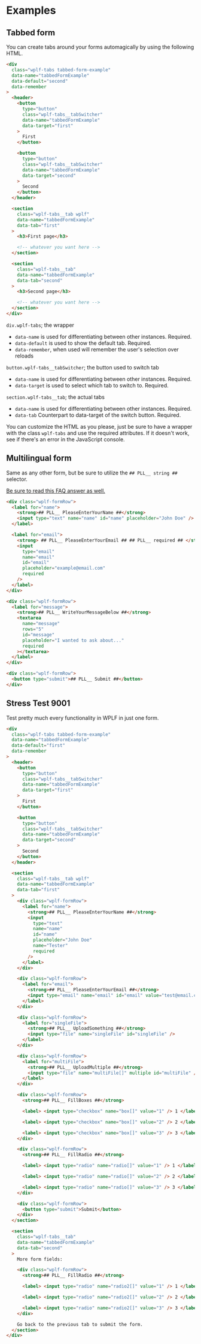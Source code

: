 # Examples

## Tabbed form

You can create tabs around your forms automagically by using the following HTML.

```html
<div
  class="wplf-tabs tabbed-form-example"
  data-name="tabbedFormExample"
  data-default="second"
  data-remember
>
  <header>
    <button
      type="button"
      class="wplf-tabs__tabSwitcher"
      data-name="tabbedFormExample"
      data-target="first"
    >
      First
    </button>

    <button
      type="button"
      class="wplf-tabs__tabSwitcher"
      data-name="tabbedFormExample"
      data-target="second"
    >
      Second
    </button>
  </header>

  <section
    class="wplf-tabs__tab wplf"
    data-name="tabbedFormExample"
    data-tab="first"
  >
    <h3>First page</h3>

    <!-- whatever you want here -->
  </section>

  <section
    class="wplf-tabs__tab"
    data-name="tabbedFormExample"
    data-tab="second"
  >
    <h3>Second page</h3>

    <!-- whatever you want here -->
  </section>
</div>
```

`div.wplf-tabs`; the wrapper

- `data-name` is used for differentiating between other instances. Required.
- `data-default` is used to show the default tab. Required.
- `data-remember`, when used will remember the user's selection over reloads

`button.wplf-tabs__tabSwitcher`; the button used to switch tab

- `data-name` is used for differentiating between other instances. Required.
- `data-target` is used to select which tab to switch to. Required.

`section.wplf-tabs__tab`; the actual tabs

- `data-name` is used for differentiating between other instances. Required.
- `data-tab` Counterpart to data-target of the switch button. Required.

You can customize the HTML as you please, just be sure to have a wrapper with the class `wplf-tabs` and use the required attributes. If it doesn't work, see if there's an error in the JavaScript console.

## Multilingual form

Same as any other form, but be sure to utilize the `## PLL__ string ##` selector.

[Be sure to read this FAQ answer as well.](./FAQ.md#multilingual)

```html
<div class="wplf-formRow">
  <label for="name">
    <strong>## PLL__ PleaseEnterYourName ##</strong>
    <input type="text" name="name" id="name" placeholder="John Doe" />
  </label>

  <label for="email">
    <strong> ## PLL__ PleaseEnterYourEmail ## ## PLL__ required ## </strong>
    <input
      type="email"
      name="email"
      id="email"
      placeholder="example@email.com"
      required
    />
  </label>
</div>

<div class="wplf-formRow">
  <label for="message">
    <strong>## PLL__ WriteYourMessageBelow ##</strong>
    <textarea
      name="message"
      rows="5"
      id="message"
      placeholder="I wanted to ask about..."
      required
    ></textarea>
  </label>
</div>

<div class="wplf-formRow">
  <button type="submit">## PLL__ Submit ##</button>
</div>
```

## Stress Test 9001

Test pretty much every functionality in WPLF in just one form.

```html
<div
  class="wplf-tabs tabbed-form-example"
  data-name="tabbedFormExample"
  data-default="first"
  data-remember
>
  <header>
    <button
      type="button"
      class="wplf-tabs__tabSwitcher"
      data-name="tabbedFormExample"
      data-target="first"
    >
      First
    </button>

    <button
      type="button"
      class="wplf-tabs__tabSwitcher"
      data-name="tabbedFormExample"
      data-target="second"
    >
      Second
    </button>
  </header>

  <section
    class="wplf-tabs__tab wplf"
    data-name="tabbedFormExample"
    data-tab="first"
  >
    <div class="wplf-formRow">
      <label for="name">
        <strong>## PLL__ PleaseEnterYourName ##</strong>
        <input
          type="text"
          name="name"
          id="name"
          placeholder="John Doe"
          name="Tester"
          required
        />
      </label>
    </div>

    <div class="wplf-formRow">
      <label for="email">
        <strong>## PLL__ PleaseEnterYourEmail ##</strong>
        <input type="email" name="email" id="email" value="test@email.com" />
      </label>
    </div>

    <div class="wplf-formRow">
      <label for="singleFile">
        <strong>## PLL__ UploadSomething ##</strong>
        <input type="file" name="singleFile" id="singleFile" />
      </label>
    </div>

    <div class="wplf-formRow">
      <label for="multiFile">
        <strong>## PLL__ UploadMultiple ##</strong>
        <input type="file" name="multiFile[]" multiple id="multiFile" />
      </label>
    </div>

    <div class="wplf-formRow">
      <strong>## PLL__ FillBoxes ##</strong>

      <label> <input type="checkbox" name="box[]" value="1" /> 1 </label>

      <label> <input type="checkbox" name="box[]" value="2" /> 2 </label>

      <label> <input type="checkbox" name="box[]" value="3" /> 3 </label>
    </div>

    <div class="wplf-formRow">
      <strong>## PLL__ FillRadio ##</strong>

      <label> <input type="radio" name="radio[]" value="1" /> 1 </label>

      <label> <input type="radio" name="radio[]" value="2" /> 2 </label>

      <label> <input type="radio" name="radio[]" value="3" /> 3 </label>
    </div>

    <div class="wplf-formRow">
      <button type="submit">Submit</button>
    </div>
  </section>

  <section
    class="wplf-tabs__tab"
    data-name="tabbedFormExample"
    data-tab="second"
  >
    More form fields:

    <div class="wplf-formRow">
      <strong>## PLL__ FillRadio ##</strong>

      <label> <input type="radio" name="radio2[]" value="1" /> 1 </label>

      <label> <input type="radio" name="radio2[]" value="2" /> 2 </label>

      <label> <input type="radio" name="radio2[]" value="3" /> 3 </label>
    </div>

    Go back to the previous tab to submit the form.
  </section>
</div>
```
